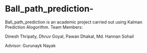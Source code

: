 # Ball_path_prediction-
Ball_path_prediction  is an academic project carried out using Kalman Prediction Alogorithm.
Team Members:

Dinesh Thripaty,
Dhruv Goyal,
Pawan Dhakal,
Md. Hannan Sohail

Advisor:
Gurunayk Nayak
